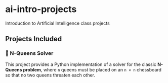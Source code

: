 # ai-intro-projects
Introduction to Artificial Intelligence class projects

## Projects Included 

### 🧠 N-Queens Solver
This project provides a Python implementation of a solver for the classic **N-Queens problem**, where `n` queens must be placed on an `n × n` chessboard so that no two queens threaten each other.